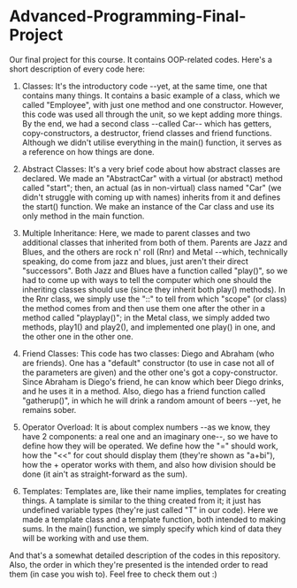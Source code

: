 # Advanced-Programming-Final-Project
Our final project for this course. It contains OOP-related codes.
Here's a short description of every code here:

1) Classes:
It's the introductory code  --yet, at the same time, one that contains many things. It contains a basic example of a class, which we called "Employee", with just one method and one constructor. However, this code was used all through the unit, so we kept adding more things. By the end, we had a second class --called Car-- which has getters, copy-constructors, a destructor, friend classes and friend functions. Although we didn't utilise everything in the main() function, it serves as a reference on how things are done.

2) Abstract Classes:
It's a very brief code about how abstract classes are declared. We made an "AbstractCar" with a virtual (or abstract) method called "start"; then, an actual (as in non-virtual) class named "Car" (we didn't struggle with coming up with names) inherits from it and defines the start() function. We make an instance of the Car class and use its only method in the main function.

3) Multiple Inheritance:
Here, we made to parent classes and two additional classes that inherited from both of them. Parents are Jazz and Blues, and the others are rock n' roll (Rnr) and Metal --which, technically speaking, do come from jazz and blues, just aren't their direct "successors". Both Jazz and Blues have a function called "play()", so we had to come up with ways to tell the computer which one should the inheriting classes should use (since they inherit both play() methods). In the Rnr class, we simply use the "::" to tell from which "scope" (or class) the method comes from and then use them one after the other in a method called "playplay()"; in the Metal class, we simply added two methods, play1() and play2(), and implemented one play() in one, and the other one in the other one.

4) Friend Classes:
This code has two classes: Diego and Abraham (who are friends). One has a "default" constructor (to use in case not all of the parameters are given) and the other one's got a copy-constructor. Since Abraham is Diego's friend, he can know which beer Diego drinks, and he uses it in a method. Also, diego has a friend function called "gatherup()", in which he will drink a random amount of beers --yet, he remains sober.

5) Operator Overload:
It is about complex numbers --as we know, they have 2 components: a real one and an imaginary one--, so we have to define how they will be operated. We define how the "=" should work, how the "<<" for cout should display them (they're shown as "a+bi"), how the + operator works with them, and also how division should be done (it ain't as straight-forward as the sum).

6) Templates:
Templates are, like their name implies, templates for creating things. A tamplate is similar to the thing created from it; it just has undefined variable types (they're just called "T" in our code). Here we made a template class and a template function, both intended to making sums. In the main() function, we simply specify which kind of data they will be working with and use them.

And that's a somewhat detailed description of the codes in this repository. Also, the order in which they're presented is the intended order to read them (in case you wish to). Feel free to check them out :)
